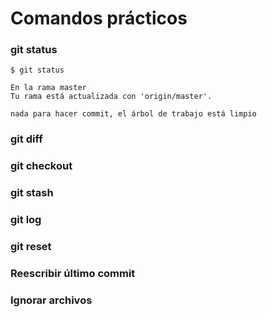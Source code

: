 
# Comandos prácticos

### git status

```
$ git status

En la rama master
Tu rama está actualizada con 'origin/master'.

nada para hacer commit, el árbol de trabajo está limpio
```

### git diff
### git checkout
### git stash
### git log
### git reset
### Reescribir último commit
### Ignorar archivos
